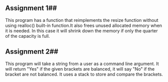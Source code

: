 ## Assignment 1##
This program has a function that reimplements the resize function without using realloc() built-in function.It also frees unused allocated memory when it is needed.
In this case it will shrink down the memory if only the quarter of the capacity is full.

## Assignment 2##
This program will take a string from a user as a command line argument. It will return "Yes" if the given brackets are balanced,
 it will say "No" if the bracket are not balanced. It uses a stack to store and compare the brackets.
